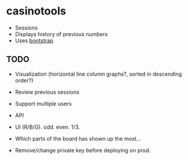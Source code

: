 # casinotools

* Sessions
* Displays history of previous numbers
* Uses [bootstrap](https://github.com/twbs/bootstrap)

## TODO

* Visualization (horizontal line column graphs?, sorted in descending order?)
* Review previous sessions
* Support multiple users
* API
* UI (R/B/G). odd. even. 1/3.
* Which parts of the board has shown up the most...

* Remove/change private key before deploying on prod.
